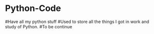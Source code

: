 # Python-Code
#Have all my python stuff
#Used to store all the things I got in work and study of Python. 
#To be continue
